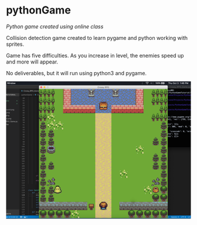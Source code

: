 # pythonGame
*Python game created using online class*

Collision detection game created to learn pygame and python working with sprites. 

Game has five difficulties. As you increase in level, the enemies speed up and more will appear. 

No deliverables, but it will run using python3 and pygame. 

![alt text](https://github.com/wiljar00/pythonGame/blob/master/images/screenshot.png)
